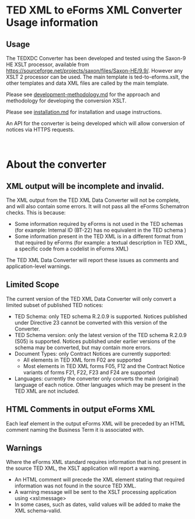 # TED XML to eForms XML Converter Usage information


## Usage

The TEDXDC Converter has been developed and tested using the Saxon-9 HE XSLT processor, available from https://sourceforge.net/projects/saxon/files/Saxon-HE/9.9/. However any XSLT 2 processor can be used. The main template is ted-to-eforms.xslt, the other templates and data XML files are called by the main template.

Please see [development-methodology.md](development-methodology.md) for the approach and methodology for developing the conversion XSLT.

Please see [installation.md](installation.md) for installation and usage instructions.

An API for the converter is being developed which will allow conversion of notices via HTTPS requests.
<br>

<br>

# About the converter

## XML output will be incomplete and invalid.

The XML output from the TED XML Data Converter will not be complete, and will also contain some errors. It will not pass all the eForms Schematron checks. This is because:

* Some information required by eForms is not used in the TED schemas (for example: Internal ID (BT-22) has no equivalent in the TED schema )
* Some information present in the TED XML is in a different format from that required by eForms (for example: a textual description in TED XML, a specific code from a codelist in eForms XML)

The TED XML Data Converter will report these issues as comments and application-level warnings.


## Limited Scope

The current version of the TED XML Data Converter will only convert a limited subset of published TED notices:

* TED Schema: only TED schema R.2.0.9 is supported. Notices published under Directive 23 cannot be converted with this version of the Converter.
* TED Schema version: only the latest version of the TED schema R.2.0.9 (S05) is supported. Notices published under earlier versions of the schema may be converted, but may contain more errors.
* Document Types: only Contract Notices are currently supported:
    * All elements in TED XML form F02 are supported
    * Most elements in TED XML forms F05, F12 and the Contract Notice variants of forms F21, F22, F23 and F24 are supported
* Languages: currently the converter only converts the main (original) language of each notice. Other languages which may be present in the TED XML are not included.

## HTML Comments in output eForms XML

Each leaf element in the output eForms XML will be preceded by an HTML comment naming the Business Term it is associated with.

## Warnings

Where the eForms XML standard requires information that is not present in the source TED XML, the XSLT application will report a warning.

* An HTML comment will precede the XML element stating that required information was not found in the source TED XML.
* A warning message will be sent to the XSLT processing application using \<xsl:message\>
* In some cases, such as dates, valid values will be added to make the XML schema-valid.

